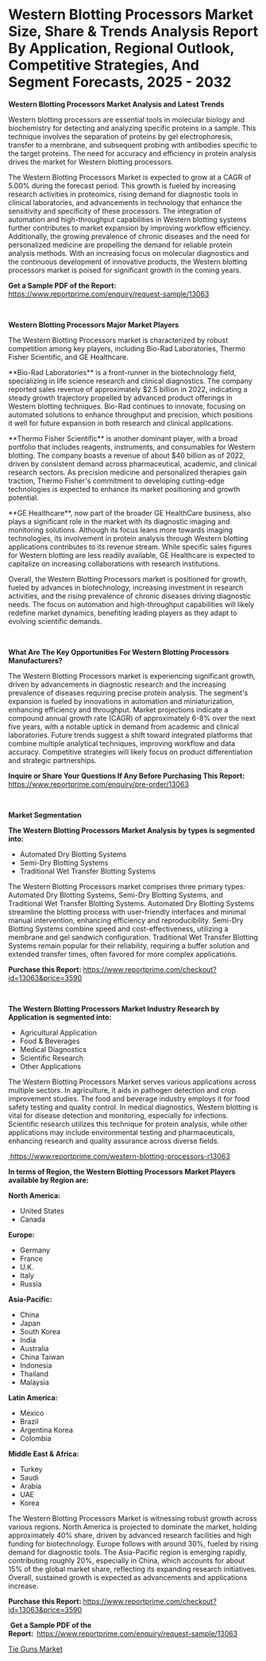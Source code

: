 <p><h1>Western Blotting Processors Market Size, Share & Trends Analysis Report By Application, Regional Outlook, Competitive Strategies, And Segment Forecasts, 2025 - 2032</h1></p><p><strong>Western Blotting Processors Market Analysis and Latest Trends</strong></p>
<p><p>Western blotting processors are essential tools in molecular biology and biochemistry for detecting and analyzing specific proteins in a sample. This technique involves the separation of proteins by gel electrophoresis, transfer to a membrane, and subsequent probing with antibodies specific to the target proteins. The need for accuracy and efficiency in protein analysis drives the market for Western blotting processors.</p><p>The Western Blotting Processors Market is expected to grow at a CAGR of 5.00% during the forecast period. This growth is fueled by increasing research activities in proteomics, rising demand for diagnostic tools in clinical laboratories, and advancements in technology that enhance the sensitivity and specificity of these processors. The integration of automation and high-throughput capabilities in Western blotting systems further contributes to market expansion by improving workflow efficiency. Additionally, the growing prevalence of chronic diseases and the need for personalized medicine are propelling the demand for reliable protein analysis methods. With an increasing focus on molecular diagnostics and the continuous development of innovative products, the Western blotting processors market is poised for significant growth in the coming years.</p></p>
<p><strong>Get a Sample PDF of the Report:&nbsp;</strong> <a href="https://www.reportprime.com/enquiry/request-sample/13063?utm_campaign=2773&utm_medium=2&utm_source=Github&utm_content=ia&utm_term=19032025&utm_id=western-blotting-processors">https://www.reportprime.com/enquiry/request-sample/13063</a></p>
<p>&nbsp;</p>
<p><strong>Western Blotting Processors Major Market Players</strong></p>
<p><p>The Western Blotting Processors market is characterized by robust competition among key players, including Bio-Rad Laboratories, Thermo Fisher Scientific, and GE Healthcare. </p><p>**Bio-Rad Laboratories** is a front-runner in the biotechnology field, specializing in life science research and clinical diagnostics. The company reported sales revenue of approximately $2.5 billion in 2022, indicating a steady growth trajectory propelled by advanced product offerings in Western blotting techniques. Bio-Rad continues to innovate, focusing on automated solutions to enhance throughput and precision, which positions it well for future expansion in both research and clinical applications.</p><p>**Thermo Fisher Scientific** is another dominant player, with a broad portfolio that includes reagents, instruments, and consumables for Western blotting. The company boasts a revenue of about $40 billion as of 2022, driven by consistent demand across pharmaceutical, academic, and clinical research sectors. As precision medicine and personalized therapies gain traction, Thermo Fisher's commitment to developing cutting-edge technologies is expected to enhance its market positioning and growth potential.</p><p>**GE Healthcare**, now part of the broader GE HealthCare business, also plays a significant role in the market with its diagnostic imaging and monitoring solutions. Although its focus leans more towards imaging technologies, its involvement in protein analysis through Western blotting applications contributes to its revenue stream. While specific sales figures for Western blotting are less readily available, GE Healthcare is expected to capitalize on increasing collaborations with research institutions.</p><p>Overall, the Western Blotting Processors market is positioned for growth, fueled by advances in biotechnology, increasing investment in research activities, and the rising prevalence of chronic diseases driving diagnostic needs. The focus on automation and high-throughput capabilities will likely redefine market dynamics, benefiting leading players as they adapt to evolving scientific demands.</p></p>
<p>&nbsp;</p>
<p><strong>What Are The Key Opportunities For Western Blotting Processors Manufacturers?</strong></p>
<p><p>The Western Blotting Processors market is experiencing significant growth, driven by advancements in diagnostic research and the increasing prevalence of diseases requiring precise protein analysis. The segment's expansion is fueled by innovations in automation and miniaturization, enhancing efficiency and throughput. Market projections indicate a compound annual growth rate (CAGR) of approximately 6-8% over the next five years, with a notable uptick in demand from academic and clinical laboratories. Future trends suggest a shift toward integrated platforms that combine multiple analytical techniques, improving workflow and data accuracy. Competitive strategies will likely focus on product differentiation and strategic partnerships.</p></p>
<p><strong>Inquire or Share Your Questions If Any Before Purchasing This Report:</strong> <a href="https://www.reportprime.com/enquiry/pre-order/13063?utm_campaign=2773&utm_medium=2&utm_source=Github&utm_content=ia&utm_term=19032025&utm_id=western-blotting-processors">https://www.reportprime.com/enquiry/pre-order/13063</a></p>
<p>&nbsp;</p>
<p><strong>Market Segmentation</strong></p>
<p><strong>The Western Blotting Processors Market Analysis by types is segmented into:</strong></p>
<p><ul><li>Automated Dry Blotting Systems</li><li>Semi-Dry Blotting Systems</li><li>Traditional Wet Transfer Blotting Systems</li></ul></p>
<p><p>The Western Blotting Processors market comprises three primary types: Automated Dry Blotting Systems, Semi-Dry Blotting Systems, and Traditional Wet Transfer Blotting Systems. Automated Dry Blotting Systems streamline the blotting process with user-friendly interfaces and minimal manual intervention, enhancing efficiency and reproducibility. Semi-Dry Blotting Systems combine speed and cost-effectiveness, utilizing a membrane and gel sandwich configuration. Traditional Wet Transfer Blotting Systems remain popular for their reliability, requiring a buffer solution and extended transfer times, often favored for more complex applications.</p></p>
<p><strong>Purchase this Report:&nbsp;</strong><a href="https://www.reportprime.com/checkout?id=13063&price=3590&utm_campaign=2773&utm_medium=2&utm_source=Github&utm_content=ia&utm_term=19032025&utm_id=western-blotting-processors">https://www.reportprime.com/checkout?id=13063&price=3590</a></p>
<p>&nbsp;</p>
<p><strong>The Western Blotting Processors Market Industry Research by Application is segmented into:</strong></p>
<p><ul><li>Agricultural Application</li><li>Food & Beverages</li><li>Medical Diagnostics</li><li>Scientific Research</li><li>Other Applications</li></ul></p>
<p><p>The Western Blotting Processors Market serves various applications across multiple sectors. In agriculture, it aids in pathogen detection and crop improvement studies. The food and beverage industry employs it for food safety testing and quality control. In medical diagnostics, Western blotting is vital for disease detection and monitoring, especially for infections. Scientific research utilizes this technique for protein analysis, while other applications may include environmental testing and pharmaceuticals, enhancing research and quality assurance across diverse fields.</p></p>
<p><a href="https://www.reportprime.com/western-blotting-processors-r13063?utm_campaign=2773&utm_medium=2&utm_source=Github&utm_content=ia&utm_term=19032025&utm_id=western-blotting-processors">&nbsp;https://www.reportprime.com/western-blotting-processors-r13063</a></p>
<p><strong>In terms of Region, the Western Blotting Processors Market Players available by Region are:</strong></p>
<p>
    <p> <strong> North America: </strong>
        <ul>
            <li>United States</li>
            <li>Canada</li>
        </ul>
        </p> 
    <p> <strong> Europe: </strong>
        <ul>
            <li>Germany</li>
            <li>France</li>
            <li>U.K.</li>
            <li>Italy</li>
            <li>Russia</li>
        </ul>
        </p> 
    <p> <strong> Asia-Pacific: </strong>
        <ul>
            <li>China</li>
            <li>Japan</li>
            <li>South Korea</li>
            <li>India</li>
            <li>Australia</li>
            <li>China Taiwan</li>
            <li>Indonesia</li>
            <li>Thailand</li>
            <li>Malaysia</li>
        </ul>
        </p> 
    <p> <strong> Latin America: </strong>
        <ul>
            <li>Mexico</li>
            <li>Brazil</li>
            <li>Argentina Korea</li>
            <li>Colombia</li>
        </ul>
        </p> 
    <p> <strong> Middle East & Africa: </strong>
        <ul>
            <li>Turkey</li>
            <li>Saudi</li>
            <li>Arabia</li>
            <li>UAE</li>
            <li>Korea</li>
        </ul>
    </p>
    </p>
<p><p>The Western Blotting Processors Market is witnessing robust growth across various regions. North America is projected to dominate the market, holding approximately 40% share, driven by advanced research facilities and high funding for biotechnology. Europe follows with around 30%, fueled by rising demand for diagnostic tools. The Asia-Pacific region is emerging rapidly, contributing roughly 20%, especially in China, which accounts for about 15% of the global market share, reflecting its expanding research initiatives. Overall, sustained growth is expected as advancements and applications increase.</p></p>
<p><strong>Purchase this Report: </strong><a href="https://www.reportprime.com/checkout?id=13063&price=3590&utm_campaign=2773&utm_medium=2&utm_source=Github&utm_content=ia&utm_term=19032025&utm_id=western-blotting-processors">https://www.reportprime.com/checkout?id=13063&price=3590</a></p>
<p>&nbsp;<strong>Get a Sample PDF of the Report:&nbsp;&nbsp;</strong><a href="https://www.reportprime.com/enquiry/request-sample/13063?utm_campaign=2773&utm_medium=2&utm_source=Github&utm_content=ia&utm_term=19032025&utm_id=western-blotting-processors">https://www.reportprime.com/enquiry/request-sample/13063</a></p>
<p><strong></strong></p>
<p><p><a href="https://github.com/Chiragrp22/Market-Research-Report-List-7/blob/main/tie-guns-market.md?utm_campaign=2773&utm_medium=2&utm_source=Github&utm_content=ia&utm_term=19032025&utm_id=western-blotting-processors">Tie Guns Market</a></p></p>